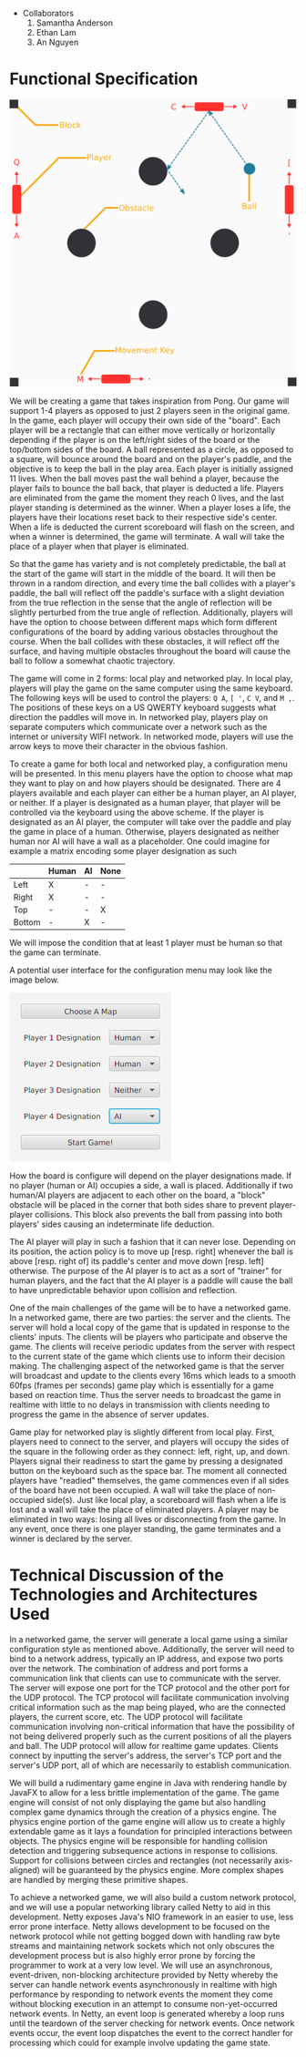 * Collaborators
  1. Samantha Anderson
  2. Ethan Lam
  3. An Nguyen

# Functional Specification

![board-annotation](document_assets/board_annotation.png)

We will be creating a game that takes inspiration from Pong. Our game will support 1-4 players as opposed to just 2 players seen in the original game. In the game, each player will occupy their own side of the "board". Each player will be a rectangle that can either move vertically or horizontally depending if the player is on the left/right sides of the board or the top/bottom sides of the board. A ball represented as a circle, as opposed to a square, will bounce around the board and on the player's paddle, and the objective is to keep the ball in the play area. Each player is initially assigned 11 lives. When the ball moves past the wall behind a player, because the player fails to bounce the ball back, that player is deducted a life. Players are eliminated from the game the moment they reach 0 lives, and the last player standing is determined as the winner. When a player loses a life, the players have their locations reset back to their respective side's center. When a life is deducted the current scoreboard will flash on the screen, and when a winner is determined, the game will terminate. A wall will take the place of a player when that player is eliminated.

So that the game has variety and is not completely predictable, the ball at the start of the game will start in the middle of the board. It will then be thrown in a random direction, and every time the ball collides with a player's paddle, the ball will reflect off the paddle's surface with a slight deviation from the true reflection in the sense that the angle of reflection will be slightly perturbed from the true angle of reflection. Additionally, players will have the option to choose between different maps which form different configurations of the board by adding various obstacles throughout the course. When the ball collides with these obstacles, it will reflect off the surface, and having multiple obstacles throughout the board will cause the ball to follow a somewhat chaotic trajectory. 

The game will come in 2 forms: local play and networked play. In local play, players will play the game on the same computer using the same keyboard. The following keys will be used to control the players: `Q A`, `[ '`, `C V`, and `M ,`. The positions of these keys on a US QWERTY keyboard suggests what direction the paddles will move in. In networked play, players play on separate computers which communicate over a network such as the internet or university WIFI network. In networked mode, players will use the arrow keys to move their character in the obvious fashion. 

To create a game for both local and networked play, a configuration menu will be presented. In this menu players have the option to choose what map they want to play on and how players should be designated. There are 4 players available and each player can either be a human player, an AI player, or neither. If a player is designated as a human player, that player will be controlled via the keyboard using the above scheme. If the player is designated as an AI player, the computer will take over the paddle and play the game in place of a human. Otherwise, players designated as neither human nor AI will have a wall as a placeholder. One could imagine for example a matrix encoding some player designation as such

|    | Human | AI | None |
|--- | ----- | --- | ---- |
| Left |X|-|-|
| Right |X|-|-|
| Top |-|-|X|
| Bottom |-|X|-|

We will impose the condition that at least 1 player must be human so that the game can terminate.

A potential user interface for the configuration menu may look like the image below.

![menu-config-mockup](document_assets/local_game_ui_mockup.png)

How the board is configure will depend on the player designations made. If no player (human or AI) occupies a side, a wall is placed. Additionally if two human/AI players are adjacent to each other on the board, a "block" obstacle will be placed in the corner that both sides share to prevent player-player collisions. This block also prevents the ball from passing into both players' sides causing an indeterminate life deduction. 

The AI player will play in such a fashion that it can never lose. Depending on its position, the action policy is to move up [resp. right] whenever the ball is above [resp. right of] its paddle's center and move down [resp. left] otherwise. The purpose of the AI player is to act as a sort of "trainer" for human players, and the fact that the AI player is a paddle will cause the ball to have unpredictable behavior upon collision and reflection. 

One of the main challenges of the game will be to have a networked game. In a networked game, there are two parties: the server and the clients. The server will hold a local copy of the game that is updated in response to the clients' inputs. The clients will be players who participate and observe the game. The clients will receive periodic updates from the server with respect to the current state of the game which clients use to inform their decision making. The challenging aspect of the networked game is that the server will broadcast and update to the clients every 16ms which leads to a smooth 60fps (frames per seconds) game play which is essentially for a game based on reaction time. Thus the server needs to broadcast the game in realtime with little to no delays in transmission with clients needing to progress the game in the absence of server updates.

Game play for networked play is slightly different from local play. First, players need to connect to the server, and players will occupy the sides of the square in the following order as they connect: left, right, up, and down. Players signal their readiness to start the game by pressing a designated button on the keyboard such as the space bar. The moment all connected players have "readied" themselves, the game commences even if all sides of the board have not been occupied. A wall will take the place of non-occupied side(s). Just like local play, a scoreboard will flash when a life is lost and a wall will take the place of eliminated players. A player may be eliminated in two ways: losing all lives or disconnecting from the game. In any event, once there is one player standing, the game terminates and a winner is declared by the server. 

# Technical Discussion of the Technologies and Architectures Used

In a networked game, the server will generate a local game using a similar configuration style as mentioned above. Additionally, the server will need to bind to a network address, typically an IP address, and expose two ports over the network. The combination of address and port forms a communication link that clients can use to communicate with the server. The server will expose one port for the TCP protocol and the other port for the UDP protocol. The TCP protocol will facilitate communication involving critical information such as the map being played, who are the connected players, the current score, etc. The UDP protocol will facilitate communication involving non-critical information that have the possibility of not being delivered properly such as the current positions of all the players and ball. The UDP protocol will allow for realtime game updates. Clients connect by inputting the server's address, the server's TCP port and the server's UDP port, all of which are necessarily to establish communication. 

We will build a rudimentary game engine in Java with rendering handle by JavaFX to allow for a less brittle implementation of the game. The game engine will consist of not only displaying the game but also handling complex game dynamics through the creation of a physics engine. The physics engine portion of the game engine will allow us to create a highly extendable game as it lays a foundation for principled interactions between objects. The physics engine will be responsible for handling collision detection and triggering subsequence actions in response to collisions. Support for collisions between circles and rectangles (not necessarily axis-aligned) will be guaranteed by the physics engine. More complex shapes are handled by merging these primitive shapes.

To achieve a networked game, we will also build a custom network protocol, and we will use a popular networking library called Netty to aid in this development. Netty exposes Java's NIO framework in an easier to use, less error prone interface. Netty allows development to be focused on the network protocol while not getting bogged down with handling raw byte streams and maintaining network sockets which not only obscures the development process but is also highly error prone by forcing the programmer to work at a very low level. We will use an asynchronous, event-driven, non-blocking architecture provided by Netty whereby the server can handle network events asynchronously in realtime with high performance by responding to network events the moment they come without blocking execution in an attempt to consume non-yet-occurred network events. In Netty, an event loop is generated whereby a loop runs until the teardown of the server checking for network events. Once network events occur, the event loop dispatches the event to the correct handler for processing which could for example involve updating the game state.  